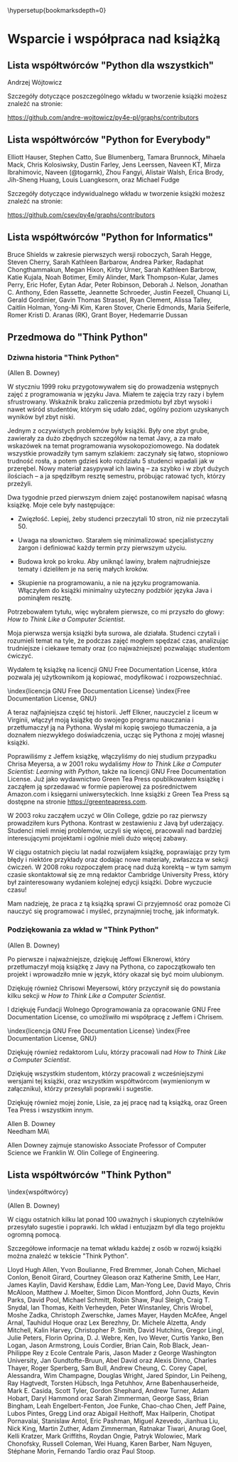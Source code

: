 
\hypersetup{bookmarksdepth=0}

Wsparcie i współpraca nad książką
=================================

Lista współtwórców "Python dla wszystkich"
------------------------------------------

Andrzej Wójtowicz

Szczegóły dotyczące poszczególnego wkładu w tworzenie książki możesz znaleźć na stronie:

<https://github.com/andre-wojtowicz/py4e-pl/graphs/contributors>

Lista współtwórców "Python for Everybody"
-----------------------------------------

Elliott Hauser,
Stephen Catto,
Sue Blumenberg,
Tamara Brunnock,
Mihaela Mack,
Chris Kolosiwsky,
Dustin Farley,
Jens Leerssen,
Naveen KT,
Mirza Ibrahimovic,
Naveen (@togarnk),
Zhou Fangyi,
Alistair Walsh,
Erica Brody,
Jih-Sheng Huang,
Louis Luangkesorn,
oraz
Michael Fudge

Szczegóły dotyczące indywidualnego wkładu w tworzenie książki możesz znaleźć na stronie:

<https://github.com/csev/py4e/graphs/contributors>

Lista współtwórców "Python for Informatics" 
-------------------------------------------

Bruce Shields w zakresie pierwszych wersji roboczych, Sarah Hegge, Steven Cherry,
Sarah Kathleen Barbarow, Andrea Parker, Radaphat Chongthammakun, Megan
Hixon, Kirby Urner, Sarah Kathleen Barbrow, Katie Kujala, Noah Botimer,
Emily Alinder, Mark Thompson-Kular, James Perry, Eric Hofer, Eytan Adar,
Peter Robinson, Deborah J. Nelson, Jonathan C. Anthony, Eden Rassette,
Jeannette Schroeder, Justin Feezell, Chuanqi Li, Gerald Gordinier, Gavin
Thomas Strassel, Ryan Clement, Alissa Talley, Caitlin Holman, Yong-Mi
Kim, Karen Stover, Cherie Edmonds, Maria Seiferle, Romer Kristi D.
Aranas (RK), Grant Boyer, Hedemarrie Dussan

Przedmowa do "Think Python"
--------------------------

### Dziwna historia "Think Python"

(Allen B. Downey)

W styczniu 1999 roku przygotowywałem się do prowadzenia wstępnych zajęć z programowania w języku Java. Miałem te zajęcia trzy razy i byłem sfrustrowany. Wskaźnik braku zaliczenia przedmiotu był zbyt wysoki i nawet wśród studentów, którym się udało zdać, ogólny poziom uzyskanych wyników był zbyt niski.

Jednym z oczywistych problemów były książki. Były one zbyt grube, zawierały za dużo zbędnych szczegółów na temat Javy, a za mało wskazówek na temat programowania wysokopoziomowego. Na dodatek wszystkie prowadziły tym samym szlakiem: zaczynały się łatwo, stopniowo trudność rosła, a potem gdzieś koło rozdziału 5 studenci wpadali jak w przerębel. Nowy materiał zasypywał ich lawiną – za szybko i w zbyt dużych ilościach – a ja spędziłbym resztę semestru, próbując ratować tych, którzy przeżyli.

Dwa tygodnie przed pierwszym dniem zajęć postanowiłem napisać własną książkę. Moje cele były następujące:

-   Zwięzłość. Lepiej, żeby studenci przeczytali 10 stron, niż nie przeczytali 50.

-   Uwaga na słownictwo. Starałem się minimalizować specjalistyczny żargon i definiować każdy termin przy pierwszym użyciu.

-   Budowa krok po kroku. Aby uniknąć lawiny, brałem najtrudniejsze tematy i dzieliłem je na serię małych kroków.

-   Skupienie na programowaniu, a nie na języku programowania. Włączyłem do książki minimalny użyteczny podzbiór języka Java i pominąłem resztę.

Potrzebowałem tytułu, więc wybrałem pierwsze, co mi przyszło do głowy: *How to Think Like a Computer Scientist*.

Moja pierwsza wersja książki była surowa, ale działała. Studenci czytali i rozumieli temat na tyle, że podczas zajęć mogłem spędzać czas, analizując trudniejsze i ciekawe tematy oraz (co najważniejsze) pozwalając studentom ćwiczyć.

Wydałem tę książkę na licencji GNU Free Documentation License, która pozwala jej użytkownikom ją kopiować, modyfikować i rozpowszechniać.

\index{licencja GNU Free Documentation License}
\index{Free Documentation License, GNU}

A teraz najfajniejsza część tej historii. Jeff Elkner, nauczyciel z liceum w Virginii, włączył moją książkę do swojego programu nauczania i przetłumaczył ją na Pythona. Wysłał mi kopię swojego tłumaczenia, a ja doznałem niezwykłego doświadczenia, ucząc się Pythona z mojej własnej książki.

Poprawiliśmy z Jeffem książkę, włączyliśmy do niej studium przypadku Chrisa Meyersa, a w 2001 roku wydaliśmy *How to Think Like a Computer Scientist: Learning with Python*, także na licencji GNU Free Documentation License. Już jako wydawnictwo Green Tea Press opublikowałem książkę i zacząłem ją sprzedawać w formie papierowej za pośrednictwem Amazon.com i księgarni uniwersyteckich. Inne książki z Green Tea Press są dostępne na stronie <https://greenteapress.com>.

W 2003 roku zacząłem uczyć w Olin College, gdzie po raz pierwszy prowadziłem kurs Pythona. Kontrast w zestawieniu z Javą był uderzający. Studenci mieli mniej problemów, uczyli się więcej, pracowali nad bardziej interesującymi projektami i ogólnie mieli dużo więcej zabawy.

W ciągu ostatnich pięciu lat nadal rozwijałem książkę, poprawiając przy tym błędy i niektóre przykłady oraz dodając nowe materiały, zwłaszcza w sekcji ćwiczeń. W 2008 roku rozpocząłem pracę nad dużą korektą – w tym samym czasie skontaktował się ze mną redaktor Cambridge University Press, który był zainteresowany wydaniem kolejnej edycji książki. Dobre wyczucie czasu!

Mam nadzieję, że praca z tą książką sprawi Ci przyjemność oraz pomoże Ci nauczyć się programować i myśleć, przynajmniej trochę, jak informatyk.

### Podziękowania za wkład w "Think Python"

(Allen B. Downey)

Po pierwsze i najważniejsze, dziękuję Jeffowi Elknerowi, który przetłumaczył moją książkę z Javy na Pythona, co zapoczątkowało ten projekt i wprowadziło mnie w język, który okazał się być moim ulubionym.

Dziękuję również Chrisowi Meyersowi, który przyczynił się do powstania kilku sekcji w *How to Think Like a Computer Scientist*.

I dziękuję Fundacji Wolnego Oprogramowania za opracowanie GNU Free
Documentation License, co umożliwiło mi współpracę z Jeffem i Chrisem.

\index{licencja GNU Free Documentation License}
\index{Free Documentation License, GNU}

Dziękuję również redaktorom Lulu, którzy pracowali nad *How to Think Like a Computer Scientist*.

Dziękuję wszystkim studentom, którzy pracowali z wcześniejszymi wersjami tej książki, oraz wszystkim współtwórcom (wymienionym w załączniku), którzy przesyłali poprawki i sugestie.

Dziękuję również mojej żonie, Lisie, za jej pracę nad tą książką, oraz Green Tea Press i wszystkim innym.

Allen B. Downey\
Needham MA\

Allen Downey zajmuje stanowisko Associate Professor of Computer Science we
Franklin W. Olin College of Engineering.

Lista współtwórców "Think Python"
------------------------------------------

\index{współtwórcy}

(Allen B. Downey)

W ciągu ostatnich kilku lat ponad 100 uważnych i skupionych czytelników przesyłało sugestie i poprawki. Ich wkład i entuzjazm był dla tego projektu ogromną pomocą.

Szczegółowe informacje na temat wkładu każdej z osób w rozwój książki można znaleźć w tekście "Think Python".

Lloyd Hugh Allen, Yvon Boulianne, Fred Bremmer, Jonah Cohen, Michael
Conlon, Benoit Girard, Courtney Gleason oraz Katherine Smith, Lee Harr,
James Kaylin, David Kershaw, Eddie Lam, Man-Yong Lee, David Mayo, Chris
McAloon, Matthew J. Moelter, Simon Dicon Montford, John Ouzts, Kevin
Parks, David Pool, Michael Schmitt, Robin Shaw, Paul Sleigh, Craig T.
Snydal, Ian Thomas, Keith Verheyden, Peter Winstanley, Chris Wrobel,
Moshe Zadka, Christoph Zwerschke, James Mayer, Hayden McAfee, Angel
Arnal, Tauhidul Hoque oraz Lex Berezhny, Dr. Michele Alzetta, Andy
Mitchell, Kalin Harvey, Christopher P. Smith, David Hutchins, Gregor
Lingl, Julie Peters, Florin Oprina, D. J. Webre, Ken, Ivo Wever, Curtis
Yanko, Ben Logan, Jason Armstrong, Louis Cordier, Brian Cain, Rob Black,
Jean-Philippe Rey z Ecole Centrale Paris, Jason Mader z George
Washington University, Jan Gundtofte-Bruun, Abel David oraz
Alexis Dinno, Charles Thayer, Roger Sperberg, Sam Bull, Andrew Cheung,
C. Corey Capel, Alessandra, Wim Champagne, Douglas Wright, Jared
Spindor, Lin Peiheng, Ray Hagtvedt, Torsten Hübsch, Inga Petuhhov, Arne
Babenhauserheide, Mark E. Casida, Scott Tyler, Gordon Shephard, Andrew
Turner, Adam Hobart, Daryl Hammond oraz Sarah Zimmerman, George Sass,
Brian Bingham, Leah Engelbert-Fenton, Joe Funke, Chao-chao Chen, Jeff
Paine, Lubos Pintes, Gregg Lind oraz Abigail Heithoff, Max Hailperin,
Chotipat Pornavalai, Stanislaw Antol, Eric Pashman, Miguel Azevedo,
Jianhua Liu, Nick King, Martin Zuther, Adam Zimmerman, Ratnakar Tiwari,
Anurag Goel, Kelli Kratzer, Mark Griffiths, Roydan Ongie, Patryk
Wolowiec, Mark Chonofsky, Russell Coleman, Wei Huang, Karen Barber, Nam
Nguyen, Stéphane Morin, Fernando Tardio oraz Paul Stoop.


